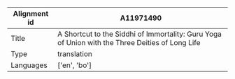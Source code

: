 |Alignment id | A11971490
| --- | --- 
|Title | A Shortcut to the Siddhi of Immortality: Guru Yoga of Union with the Three Deities of Long Life 
|Type | translation
|Languages | ['en', 'bo']
